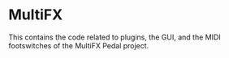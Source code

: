 # MultiFX
This contains the code related to plugins, the GUI, and the MIDI footswitches of the MultiFX Pedal project.

